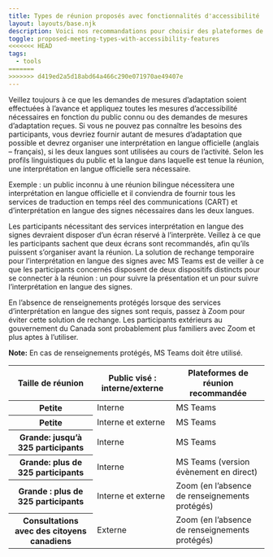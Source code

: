 ```yaml
---
title: Types de réunion proposés avec fonctionnalités d'accessibilité
layout: layouts/base.njk
description: Voici nos recommandations pour choisir des plateformes de réunion virtuelles en fonction du type de réunion ou d'événement, du nombre de personnes et du contenu partagé.
toggle: proposed-meeting-types-with-accessibility-features
<<<<<<< HEAD
tags:
  - tools
=======
>>>>>>> d419ed2a5d18abd64a466c290e071970ae49407e
---
```


<p class="mrgn-tp-md">Veillez toujours &agrave; ce que les demandes de mesures
    d&rsquo;adaptation soient effectu&eacute;es &agrave; l&rsquo;avance et appliquez toutes
    les mesures d&rsquo;accessibilit&eacute; n&eacute;cessaires en fonction du public
    connu ou des demandes de mesures d&rsquo;adaptation re&ccedil;ues. Si vous ne pouvez pas connaître les besoins des participants, vous devriez fournir autant de mesures d&rsquo;adaptation que possible et devrez organiser une interpr&eacute;tation en langue officielle (anglais &ndash; fran&ccedil;ais), si les deux langues sont utilis&eacute;es au cours de l&rsquo;activit&eacute;.
    Selon les profils linguistiques du public et la langue dans laquelle est tenue la r&eacute;union, une interpr&eacute;tation en langue officielle sera n&eacute;cessaire.</p>

Exemple : un public inconnu à une réunion bilingue nécessitera une interprétation en langue officielle et il conviendra de fournir tous les services de traduction en temps réel des communications (CART) et d’interprétation en langue des signes nécessaires dans les deux langues.

Les participants nécessitant des services interprétation en langue des signes devraient disposer d’un écran réservé à l’interprète. Veillez à ce que les participants sachent que deux écrans sont recommandés, afin qu’ils puissent s’organiser avant la réunion. La solution de rechange temporaire pour l’interprétation en langue des signes avec MS Teams est de veiller à ce que les participants concernés disposent de deux dispositifs distincts pour se connecter à la réunion : un pour suivre la présentation et un pour suivre l’interprétation en langue des signes.

En l’absence de renseignements protégés lorsque des services d’interprétation en langue des signes sont requis, passez à Zoom pour éviter cette solution de rechange. Les participants extérieurs au gouvernement du Canada sont probablement plus familiers avec Zoom et plus aptes à l’utiliser.<p class="mrgn-bttm-md"><strong>Note:</strong> En cas de renseignements protégés, MS Teams doit être utilisé.</p>

<table class="table">
    <thead>
    <tr>
    <th scope="col">Taille de réunion</th>
    <th scope="col">Public visé : interne/externe</th>
    <th scope="col">Plateformes de réunion recommandée</th>
    </tr>
    </thead>
    <tbody>
        <tr>
            <th scope="row">Petite</th>
            <td>Interne</td>
            <td>MS Teams</td>
        </tr>
        <tr>
            <th scope="row">Petite</th>
            <td>Interne et externe</td>
            <td>MS Teams</td>
        </tr>
            <tr>
                <th scope="row">Grande: jusqu&rsquo;&agrave; 325 participants</th>
            <td>Interne</td>
            <td>MS Teams</td>
            </tr>
            <tr>
                <th scope="row">Grande: plus de 325 participants</th>
                <td>Interne</td>
                <td>MS Teams (version évènement en direct)</td>
            </tr>
            <tr>
                <th scope="row">Grande : plus de 325 participants </th>
                <td>Interne et externe</td>
                <td>Zoom (en l&rsquo;absence de renseignements protégés)</td>
            </tr>
            <tr>
                <th scope="row">Consultations avec des citoyens canadiens</th>
                <td>Externe</td>
                <td>Zoom (en l&rsquo;absence de renseignements protégés)</td>
            </tr>
    </tbody>
</table>
